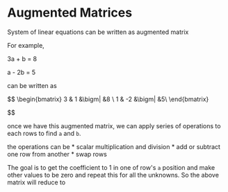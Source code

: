 # Augmented Matrices 

System of linear equations can be written as augmented matrix

For example,

3a + b = 8

a - 2b = 5

can be written as

$$
\begin{bmatrix}
3 & 1 &\bigm| &8 \\
1 & -2 &\bigm| &5\\
\end{bmatrix}

$$

once we have this augmented matrix, we can apply series of operations to each rows to find `a` and `b`.

the operations can be 
    * scalar multiplication and division
    * add or subtract one row from another
    * swap rows

The goal is to get the coefficient to 1 in one of row's `a` position and make other values to be zero and repeat this for all the unknowns. So the above matrix will reduce to





